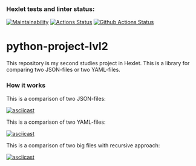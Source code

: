 ### Hexlet tests and linter status:
[![Maintainability](https://api.codeclimate.com/v1/badges/085cd76c08914e156852/maintainability)](https://codeclimate.com/github/Svet-Svet/python-project-lvl2/maintainability)
[![Actions Status](https://github.com/Svet-Svet/python-project-lvl2/workflows/hexlet-check/badge.svg)](https://github.com/Svet-Svet/python-project-lvl2/actions)
[![Github Actions Status](https://github.com/Svet-Svet/python-project-lvl2/workflows/Python%20CI/badge.svg)](https://github.com/Svet-Svet/python-project-lvl2/actions)

# python-project-lvl2

This repository is my second studies project in Hexlet. This is a library for comparing two JSON-files or two YAML-files.


### How it works

This is a comparison of two JSON-files:


[![asciicast](https://asciinema.org/a/gyyPaATYjYpAH46gSa3AtkLaQ.svg)](https://asciinema.org/a/gyyPaATYjYpAH46gSa3AtkLaQ)

This is a comparison of two YAML-files:

[![asciicast](https://asciinema.org/a/z6GXRTCjT4tBGLcBGriBi1PKX.svg)](https://asciinema.org/a/z6GXRTCjT4tBGLcBGriBi1PKX)

This is a comparison of two big files with recursive approach:

[![asciicast](https://asciinema.org/a/Qnm0IqofPxkpUl1nJ7ZvLed2E.svg)](https://asciinema.org/a/Qnm0IqofPxkpUl1nJ7ZvLed2E)


